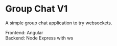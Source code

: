 # Group Chat V1

A simple group chat application to try websockets.

Frontend: Angular <br>
Backend: Node Express with ws
